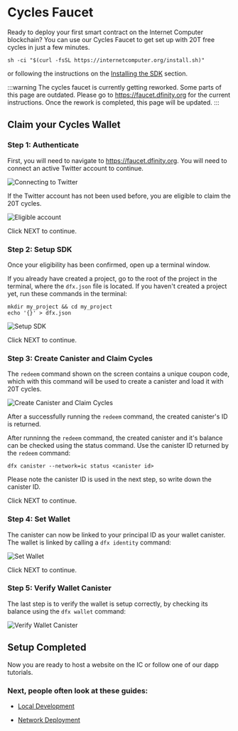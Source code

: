 # Cycles Faucet
Ready to deploy your first smart contract on the Internet Computer
blockchain? You can use our Cycles Faucet to get set up with 20T free
cycles in just a few minutes.

    sh -ci "$(curl -fsSL https://internetcomputer.org/install.sh)"

or following the instructions on the [Installing the SDK](../build/install-upgrade-remove) section.

:::warning
The cycles faucet is currently getting reworked. Some parts of this page are outdated. Please go to <https://faucet.dfinity.org> for the current instructions. Once the rework is completed, this page will be updated.
:::

## Claim your Cycles Wallet

### Step 1: Authenticate

First, you will need to navigate to <https://faucet.dfinity.org>. You
will need to connect an active Twitter account to continue.

![Connecting to Twitter](_attachments/faucet_step_1.png)

If the Twitter account has not been used before, you are eligible to claim the 20T cycles.

![Eligible account](_attachments/faucet_step_2.png)

Click NEXT to continue.

### Step 2: Setup SDK

Once your eligibility has been confirmed, open up a terminal window.

If you already have created a project, go to the root of the project in the terminal, where the `dfx.json` file is located. If you haven't created a project yet, run these commands in the terminal:

    mkdir my_project && cd my_project
    echo '{}' > dfx.json

![Setup SDK](_attachments/faucet_step_4.png)

Click NEXT to continue.

### Step 3: Create Canister and Claim Cycles

The `redeem` command shown on the screen contains a unique coupon code, which with this command will be used to create a canister and load it with 20T cycles. 

![Create Canister and Claim Cycles](_attachments/faucet_step_5.png)

After a successfully running the `redeem` command, the created canister's ID is returned. 

After runninng the `redeem` command, the created canister and it's balance can be checked using the status command. Use the canister ID returned by the `redeem` command:

    dfx canister --network=ic status <canister id>

Please note the canister ID is used in the next step, so write down the canister ID. 

Click NEXT to continue.

### Step 4: Set Wallet

The canister can now be linked to your principal ID as your wallet canister. The wallet is linked by calling a `dfx identity` command:

![Set Wallet](_attachments/faucet_step_6.png)

Click NEXT to continue.

### Step 5: Verify Wallet Canister

The last step is to verify the wallet is setup correctly, by checking its balance using the `dfx wallet` command:

![Verify Wallet Canister](_attachments/faucet_step_7.png)

## Setup Completed

Now you are ready to host a website on the IC or follow one of our dapp tutorials.

### Next, people often look at these guides:

-   [Local Development](./local-quickstart)

-   [Network Deployment](./network-quickstart)
